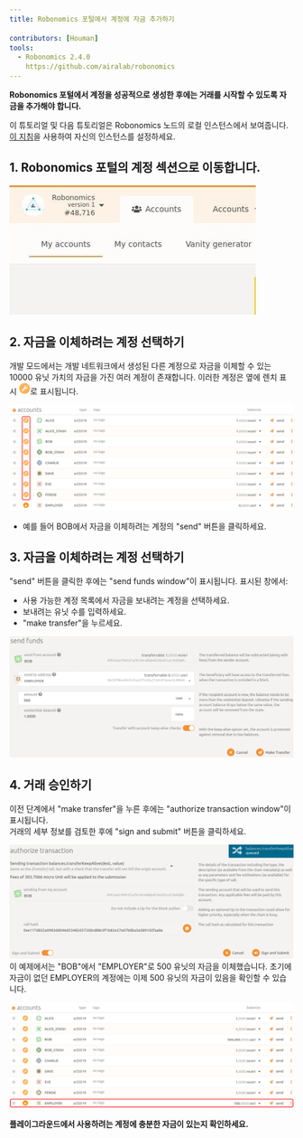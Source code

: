 ```yaml
---
title: Robonomics 포털에서 계정에 자금 추가하기 

contributors: [Houman]
tools:   
  - Robonomics 2.4.0
    https://github.com/airalab/robonomics
---
```


**Robonomics 포털에서 계정을 성공적으로 생성한 후에는 거래를 시작할 수 있도록 자금을 추가해야 합니다.**

<robo-wiki-note type="warning" title="Dev Node">

  이 튜토리얼 및 다음 튜토리얼은 Robonomics 노드의 로컬 인스턴스에서 보여줍니다. [이 지침](/docs/run-dev-node)을 사용하여 자신의 인스턴스를 설정하세요.

</robo-wiki-note>

## 1. Robonomics 포털의 계정 섹션으로 이동합니다.

![Accounts](../images/creating-an-account/portal-top-left.jpg "Accounts")

## 2. 자금을 이체하려는 계정 선택하기

개발 모드에서는 개발 네트워크에서 생성된 다른 계정으로 자금을 이체할 수 있는 10000 유닛 가치의 자금을 가진 여러 계정이 존재합니다. 이러한 계정은 옆에 렌치 표시 <img alt="wrench sign" src="../images/adding-funds/wrench.png" width="20" />로 표시됩니다.

![Accounts-for-sending](../images/adding-funds/accounts-for-sending.svg "Accounts-for-sending")

- 예를 들어 BOB에서 자금을 이체하려는 계정의 "send" 버튼을 클릭하세요.

## 3. 자금을 이체하려는 계정 선택하기
"send" 버튼을 클릭한 후에는 "send funds window"이 표시됩니다. 표시된 창에서:

- 사용 가능한 계정 목록에서 자금을 보내려는 계정을 선택하세요.
- 보내려는 유닛 수를 입력하세요.
- "make transfer"을 누르세요.

![Transfer-Funds](../images/adding-funds/send-funds.png "Transfer-Funds")

## 4. 거래 승인하기

이전 단계에서 "make transfer"을 누른 후에는  "authorize transaction window"이 표시됩니다.<br/>
거래의 세부 정보를 검토한 후에 "sign and submit" 버튼을 클릭하세요.

![sign-transaction](../images/adding-funds/sign-transaction.png "sign-transaction")
이 예제에서는 "BOB"에서 "EMPLOYER"로 500 유닛의 자금을 이체했습니다. 초기에 자금이 없던 EMPLOYER의 계정에는 이제 500 유닛의 자금이 있음을 확인할 수 있습니다.

![funds-added](../images/adding-funds/funds-added.svg "funds-added")

**플레이그라운드에서 사용하려는 계정에 충분한 자금이 있는지 확인하세요.**